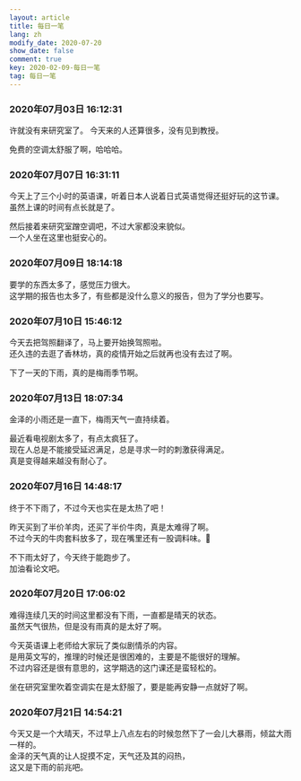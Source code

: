 ```yaml
---
layout: article
title: 每日一笔
lang: zh
modify_date: 2020-07-20
show_date: false
comment: true
key: 2020-02-09-每日一笔
tag: 每日一笔
---
```


### 2020年07月03日 16:12:31
许就没有来研究室了。
今天来的人还算很多，没有见到教授。

免费的空调太舒服了啊，哈哈哈。

### 2020年07月07日 16:31:11
今天上了三个小时的英语课，听着日本人说着日式英语觉得还挺好玩的这节课。  
虽然上课的时间有点长就是了。

然后接着来研究室蹭空调吧，不过大家都没来貌似。  
一个人坐在这里也挺安心的。

### 2020年07月09日 18:14:18
要学的东西太多了，感觉压力很大。  
这学期的报告也太多了，有些都是没什么意义的报告，但为了学分也要写。

### 2020年07月10日 15:46:12
今天去把驾照翻译了，马上要开始换驾照啦。  
还久违的去逛了香林坊，真的疫情开始之后就再也没有去过了啊。

下了一天的下雨，真的是梅雨季节啊。

### 2020年07月13日 18:07:34
金泽的小雨还是一直下，梅雨天气一直持续着。   

最近看电视剧太多了，有点太疯狂了。  
现在人总是不能接受延迟满足，总是寻求一时的刺激获得满足。  
真是变得越来越没有耐心了。

### 2020年07月16日 14:48:17
终于不下雨了，不过今天也实在是太热了吧！  

昨天买到了半价羊肉，还买了半价牛肉，真是太难得了啊。  
不过今天的牛肉套料放多了，现在嘴里还有一股调料味。🤦‍

不下雨太好了，今天终于能跑步了。  
加油看论文吧。

### 2020年07月20日 17:06:02
难得连续几天的时间这里都没有下雨，一直都是晴天的状态。  
虽然天气很热，但是没有雨真的是太好了啊。

今天英语课上老师给大家玩了类似剧情杀的内容。  
是用英文写的，推理的时候还是很困难的，主要是不能很好的理解。  
不过内容还是很有意思的，这学期选的这门课还是蛮轻松的。  

坐在研究室里吹着空调实在是太舒服了，要是能再安静一点就好了啊。

### 2020年07月21日 14:54:21
今天又是一个大晴天，不过早上八点左右的时候忽然下了一会儿大暴雨，倾盆大雨一样的。  
金泽的天气真的让人捉摸不定，天气还及其的闷热，  
这又是下雨的前兆吧。